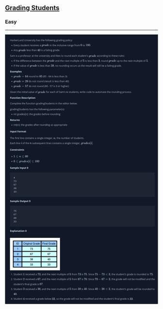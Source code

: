 <h2><a href="https://www.hackerrank.com/challenges/grading/problem">Grading Students</a></h2>
<h3>Easy</h3>
<hr/>
<img src="../Images/img1.png"/>


